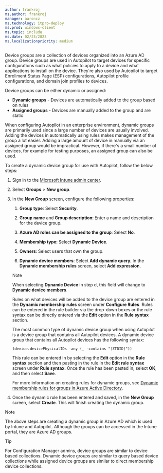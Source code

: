 ```yaml
---
author: frankroj
ms.author: frankroj
manager: aaroncz
ms.technology: itpro-deploy
ms.prod: windows-client
ms.topic: include
ms.date: 02/23/2023
ms.localizationpriority: medium
---
```


Device groups are a collection of devices organized into an Azure AD group. Device groups are used in Autopilot to target devices for specific configurations such as what policies to apply to a device and what applications to install on the device. They're also used by Autopilot to target Enrollment Status Page (ESP) configurations, Autopilot profile configurations, and domain join profiles to devices.

Device groups can be either dynamic or assigned:

- **Dynamic groups** - Devices are automatically added to the group based on rules
- **Assigned groups** - Devices are manually added to the group and are static

When configuring Autopilot in an enterprise environment, dynamic groups are primarily used since a large number of devices are usually involved. Adding the devices in automatically using rules makes management of the group a lot easier. Adding a large amount of device in manually via an assigned group would be impractical. However, if there's a small number of devices, for example for testing purposes, an assigned group can also be used.

To create a dynamic device group for use with Autopilot, follow the below steps:

1. Sign in to the [Microsoft Intune admin center](https://go.microsoft.com/fwlink/?linkid=2109431).

2. Select **Groups** > **New group**.

3. In the **New Group** screen, configure the following properties:

    1. **Group type**: Select **Security**.

    2. **Group name** and **Group description**: Enter a name and description for the device group.

    3. **Azure AD roles can be assigned to the group**: Select **No**.

    4. **Membership type**: Select **Dynamic Device**.

    5. **Owners**: Select users that own the group.

    6. **Dynamic device members**: Select **Add dynamic query**. In the **Dynamic membership rules** screen, select **Add expression**.

      > [!NOTE]
      > When selecting **Dynamic Device** in step d, this field will change to **Dynamic device members**.

      Rules on what devices will be added to the device group are entered in the **Dynamic membership rules** screen under **Configure Rules**. Rules can be entered in the rule builder via the drop-down boxes or the rule syntax can be directly entered via the **Edit** option in the **Rule syntax** section.

      The most common type of dynamic device group when using Autopilot is a device group that contains all Autopilot devices. A dynamic device group that contains all Autopilot devices has the following syntax:

      `(device.devicePhysicalIDs -any (_ -contains "[ZTDID]"))`

      This rule can be entered in by selecting the **Edit** option in the **Rule syntax** section and then pasting in the rule in the **Edit rule syntax** screen under **Rule syntax**. Once the rule has been pasted in, select **OK**, and then select **Save**.

      For more information on creating rules for dynamic groups, see [Dynamic membership rules for groups in Azure Active Directory](/azure/active-directory/enterprise-users/groups-dynamic-membership).

4. Once the dynamic rule has been entered and saved, in the **New Group** screen, select **Create**. This will finish creating the dynamic group.

> [!NOTE]
> The above steps are creating a dynamic group in Azure AD which is used by Intune and Autopilot. Although the groups can be accessed in the Intune portal, they are Azure AD groups.

> [!TIP]
> For Configuration Manager admins, device groups are similar to device based collections. Dynamic device groups are similar to query based device collections while assigned device groups are similar to direct membership device collections.
